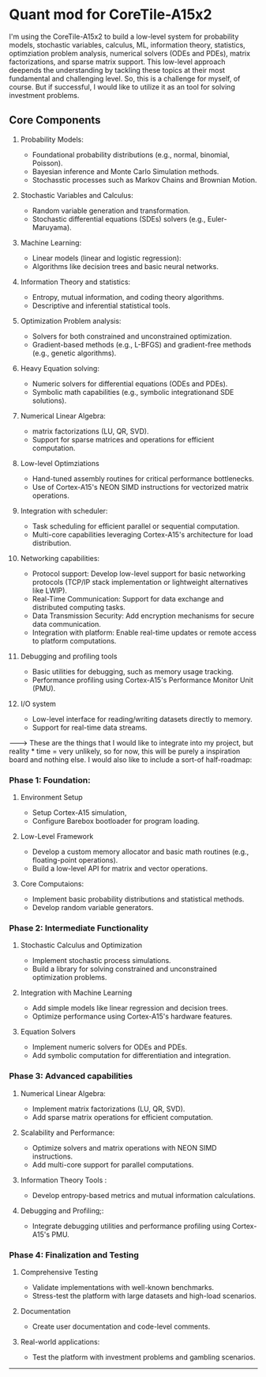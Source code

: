 # Quant mod for CoreTile-A15x2

I'm using the CoreTile-A15x2 to build a low-level system for probability models, stochastic variables, calculus, ML, information theory, statistics, optimziation problem analysis, numerical solvers (ODEs and PDEs), matrix factorizations, and sparse matrix support. This low-level approach deepends the understanding by tackling these topics at their most fundamental and challenging level. So, this is a challenge for myself, of course. But if successful, I would like to utilize it as an tool for solving investment problems.

## Core Components
1. Probability Models:
    * Foundational probability distributions (e.g., normal, binomial, Poisson).
    * Bayesian inference and Monte Carlo Simulation methods.
    * Stochasstic processes such as Markov Chains and Brownian Motion.

2. Stochastic Variables and Calculus:
    * Random variable generation and transformation.
    * Stochastic differential equations (SDEs) solvers (e.g., Euler-Maruyama).

3. Machine Learning:
    * Linear models (linear and logistic regression):
    * Algorithms like decision trees and basic neural networks.

4. Information Theory and statistics:
    * Entropy, mutual information, and coding theory algorithms.
    * Descriptive and inferential statistical tools.

5. Optimization Problem analysis:
    * Solvers for both constrained and unconstrained optimization.
    * Gradient-based methods (e.g., L-BFGS) and gradient-free methods (e.g., genetic algorithms).

6. Heavy Equation solving:
    * Numeric solvers for differential equations (ODEs and PDEs).
    * Symbolic math capabilities (e.g., symbolic integrationand SDE solutions).

7. Numerical Linear Algebra:
    * matrix factorizations (LU, QR, SVD).
    * Support for sparse matrices and operations for efficient computation.

8. Low-level Optimziations
    * Hand-tuned assembly routines for critical performance bottlenecks.
    * Use of Cortex-A15's NEON SIMD instructions for vectorized matrix operations.

9. Integration with scheduler:
    * Task scheduling for efficient parallel or sequential computation.
    * Multi-core capabilities leveraging Cortex-A15's architecture for load distribution.

10. Networking capabilities:
    * Protocol support: Develop low-level support for basic networking protocols (TCP/IP stack implementation or lightweight alternatives like LWIP).
    * Real-Time Communication: Support for data exchange and distributed computing tasks.
    * Data Transmission Security: Add encryption mechanisms for secure data communication.
    * Integration with platform: Enable real-time updates or remote access to platform computations.

11. Debugging and profiling tools
    * Basic utilities for debugging, such as memory usage tracking.
    * Performance profiling using Cortex-A15's Performance Monitor Unit (PMU).

12. I/O system
    * Low-level interface for reading/writing datasets directly to memory.
    * Support for real-time data streams.

---> These are the things that I would like to integrate into my project, but reality * time = very unlikely, so for now, this will be purely a inspiration board and nothing else. I would also like to include a sort-of half-roadmap:

### Phase 1: Foundation:
1. Environment Setup
    * Setup Cortex-A15 simulation,
    * Configure Barebox bootloader for program loading.

2. Low-Level Framework
    * Develop a custom memory allocator and basic math routines (e.g., floating-point operations).
    * Build a low-level API for matrix and vector operations.

3. Core Computaions:
    * Implement basic probability distributions and statistical methods.
    * Develop random variable generators.

### Phase 2: Intermediate Functionality
1. Stochastic Calculus and Optimization
    * Implement stochastic process simulations.
    * Build a library for solving constrained and unconstrained optimization problems.

2. Integration with Machine Learning
    * Add simple models like linear regression and decision trees.
    * Optimize performance using Cortex-A15's hardware features.

3. Equation Solvers
    * Implement numeric solvers for ODEs and PDEs.
    * Add symbolic computation for differentiation and integration.

### Phase 3: Advanced capabilities
1. Numerical Linear Algebra:
    * Implement matrix factorizations (LU, QR, SVD).
    * Add sparse matrix operations for efficient computation.

2. Scalability and Performance:
    * Optimize solvers and matrix operations with NEON SIMD instructions.
    * Add multi-core support for parallel computations.

3. Information Theory Tools :
    * Develop entropy-based metrics and mutual information calculations.

4. Debugging and Profiling;:
    * Integrate debugging utilities and performance profiling using Cortex-A15's PMU.

### Phase 4: Finalization and Testing 
1. Comprehensive Testing 
    * Validate implementations with well-known benchmarks.
    * Stress-test the platform with large datasets and high-load scenarios.

2. Documentation
    * Create user documentation and code-level comments.

3. Real-world applications:
    * Test the platform with investment problems and gambling scenarios.

***

